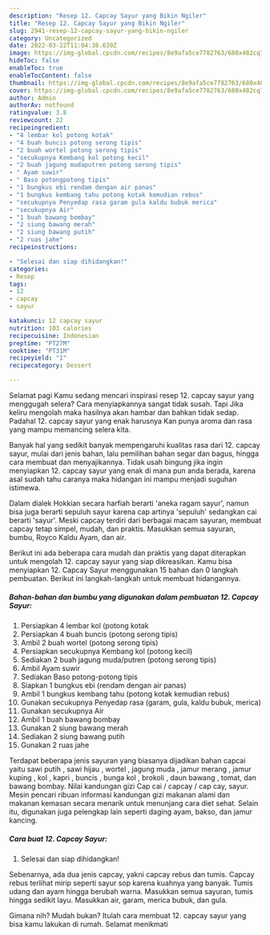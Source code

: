 ```yaml
---
description: "Resep 12. Capcay Sayur yang Bikin Ngiler"
title: "Resep 12. Capcay Sayur yang Bikin Ngiler"
slug: 2941-resep-12-capcay-sayur-yang-bikin-ngiler
category: Uncategorized
date: 2022-03-22T11:04:38.639Z
image: https://img-global.cpcdn.com/recipes/8e9afa5ce7782763/680x482cq70/12-capcay-sayur-foto-resep-utama.jpg
hideToc: false
enableToc: true
enableTocContent: false
thumbnail: https://img-global.cpcdn.com/recipes/8e9afa5ce7782763/680x482cq70/12-capcay-sayur-foto-resep-utama.jpg
cover: https://img-global.cpcdn.com/recipes/8e9afa5ce7782763/680x482cq70/12-capcay-sayur-foto-resep-utama.jpg
author: Admin
authorAv: notfound
ratingvalue: 3.8
reviewcount: 22
recipeingredient:
- "4 lembar kol potong kotak"
- "4 buah buncis potong serong tipis"
- "2 buah wortel potong serong tipis"
- "secukupnya Kembang kol potong kecil"
- "2 buah jagung mudaputren potong serong tipis"
- " Ayam suwir"
- " Baso potongpotong tipis"
- "1 bungkus ebi rendam dengan air panas"
- "1 bungkus kembang tahu potong kotak kemudian rebus"
- "secukupnya Penyedap rasa garam gula kaldu bubuk merica"
- "secukupnya Air"
- "1 buah bawang bombay"
- "2 siung bawang merah"
- "2 siung bawang putih"
- "2 ruas jahe"
recipeinstructions:

- "Selesai dan siap dihidangkan!"
categories:
- Resep
tags:
- 12
- capcay
- sayur

katakunci: 12 capcay sayur 
nutrition: 103 calories
recipecuisine: Indonesian
preptime: "PT27M"
cooktime: "PT31M"
recipeyield: "1"
recipecategory: Dessert

---
```



Selamat pagi Kamu sedang mencari inspirasi resep 12. capcay sayur yang menggugah selera? Cara menyiapkannya sangat tidak susah. Tapi Jika keliru mengolah maka hasilnya akan hambar dan bahkan tidak sedap. Padahal 12. capcay sayur yang enak harusnya Kan punya aroma dan rasa yang mampu memancing selera kita.


Banyak hal yang sedikit banyak mempengaruhi kualitas rasa dari 12. capcay sayur, mulai dari jenis bahan, lalu pemilihan bahan segar dan bagus, hingga cara membuat dan menyajikannya. Tidak usah bingung jika ingin menyiapkan 12. capcay sayur yang enak di mana pun anda berada, karena asal sudah tahu caranya maka hidangan ini mampu menjadi suguhan istimewa.

Dalam dialek Hokkian secara harfiah berarti &#39;aneka ragam sayur&#39;, namun bisa juga berarti sepuluh sayur karena cap artinya &#39;sepuluh&#39; sedangkan cai berarti &#39;sayur&#39;. Meski capcay terdiri dari berbagai macam sayuran, membuat capcay tetap simpel, mudah, dan praktis. Masukkan semua sayuran, bumbu, Royco Kaldu Ayam, dan air.


Berikut ini ada beberapa cara mudah dan praktis yang dapat diterapkan untuk mengolah 12. capcay sayur yang siap dikreasikan. Kamu bisa menyiapkan 12. Capcay Sayur menggunakan 15 bahan dan 0 langkah pembuatan. Berikut ini langkah-langkah untuk membuat hidangannya.

<!--inarticleads1-->

##### Bahan-bahan dan bumbu yang digunakan dalam pembuatan 12. Capcay Sayur:

1. Persiapkan 4 lembar kol (potong kotak
1. Persiapkan 4 buah buncis (potong serong tipis)
1. Ambil 2 buah wortel (potong serong tipis)
1. Persiapkan secukupnya Kembang kol (potong kecil)
1. Sediakan 2 buah jagung muda/putren (potong serong tipis)
1. Ambil  Ayam suwir
1. Sediakan  Baso potong-potong tipis
1. Siapkan 1 bungkus ebi (rendam dengan air panas)
1. Ambil 1 bungkus kembang tahu (potong kotak kemudian rebus)
1. Gunakan secukupnya Penyedap rasa (garam, gula, kaldu bubuk, merica)
1. Gunakan secukupnya Air
1. Ambil 1 buah bawang bombay
1. Gunakan 2 siung bawang merah
1. Sediakan 2 siung bawang putih
1. Gunakan 2 ruas jahe


Terdapat beberapa jenis sayuran yang biasanya dijadikan bahan capcai yaitu sawi putih , sawi hijau , wortel , jagung muda , jamur merang , jamur kuping , kol , kapri , buncis , bunga kol , brokoli , daun bawang , tomat, dan bawang bombay. Nilai kandungan gizi Cap cai / capcay / cap cay, sayur. Mesin pencari ribuan informasi kandungan gizi makanan alami dan makanan kemasan secara menarik untuk menunjang cara diet sehat. Selain itu, digunakan juga pelengkap lain seperti daging ayam, bakso, dan jamur kancing. 

<!--inarticleads2-->

##### Cara buat 12. Capcay Sayur:


1. Selesai dan siap dihidangkan!

Sebenarnya, ada dua jenis capcay, yakni capcay rebus dan tumis. Capcay rebus terlihat mirip seperti sayur sop karena kuahnya yang banyak. Tumis udang dan ayam hingga berubah warna. Masukkan semua sayuran, tumis hingga sedikit layu. Masukkan air, garam, merica bubuk, dan gula. 

Gimana nih? Mudah bukan? Itulah cara membuat 12. capcay sayur yang bisa kamu lakukan di rumah. Selamat menikmati

